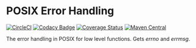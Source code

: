 # POSIX Error Handling

[![CircleCI](https://dl.circleci.com/status-badge/img/gh/angelos-project/angelos-project-errno/tree/release.svg?style=shield)](https://dl.circleci.com/status-badge/redirect/gh/angelos-project/angelos-project-errno/tree/release)
[![Codacy Badge](https://app.codacy.com/project/badge/Grade/9eea20b1a4fc4064803aecc324223901)](https://www.codacy.com/gh/angelos-project/angelos-project-errno/dashboard?utm_source=github.com&amp;utm_medium=referral&amp;utm_content=angelos-project/angelos-project-errno&amp;utm_campaign=Badge_Grade)
[![Coverage Status](https://coveralls.io/repos/github/angelos-project/angelos-project-errno/badge.svg?branch=release)](https://coveralls.io/github/angelos-project/angelos-project-errno?branch=release)
[![Maven Central](https://img.shields.io/maven-central/v/org.angproj.io.err/angelos-project-errno.svg?label=Maven%20Central)](https://search.maven.org/artifact/org.angproj.io.err/angelos-project-errno)

The error handling in POSIX for low level functions. Gets *errno* and *errmsg*.

